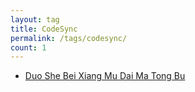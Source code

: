 ```yaml
---
layout: tag
title: CodeSync
permalink: /tags/codesync/
count: 1
---
```


- [Duo She Bei Xiang Mu Dai Ma Tong Bu ](https://waynehsucn.github.io//blog/2024/%E5%9F%BA%E4%BA%8EVHDX%E7%9A%84%E5%A4%9A%E8%AE%BE%E5%A4%87%E4%BB%A3%E7%A0%81%E5%90%8C%E6%AD%A5/)
